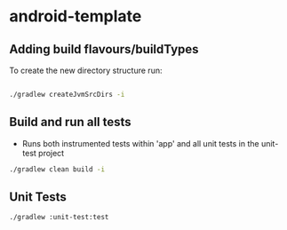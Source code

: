 android-template
================


## Adding build flavours/buildTypes
To create the new directory structure run:

```bash

./gradlew createJvmSrcDirs -i
```

## Build and run all tests 
- Runs both instrumented tests within 'app' and all unit tests in the unit-test project
```bash
./gradlew clean build -i
```

## Unit Tests 
```bash
./gradlew :unit-test:test

```

